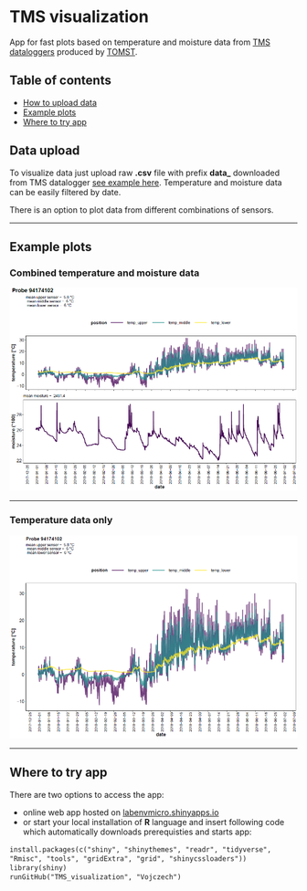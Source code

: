 # TMS visualization
App for fast plots based on temperature and moisture data from [TMS dataloggers](https://tomst.com/web/en/systems/tms/tms-3/) produced by [TOMST](https://tomst.com/web/en/).

## Table of contents

* [How to upload data](#data-upload)
* [Example plots](#example-plots)
* [Where to try app](#where-to-try-app)

## Data upload
To visualize data just upload raw **.csv** file with prefix **data_** downloaded from TMS datalogger [see example here](https://github.com/Vojczech/TMS_visualization/blob/master/data_94174102_0.csv). Temperature and moisture data can be easily filtered by date.

There is an option to plot data from different combinations of sensors.

---
## Example plots

### Combined temperature and moisture data ###

<img src="/data_94174102_0_combined.png" width="600">

---

### Temperature data only ###

<img src="/data_94174102_0_temperature.png" width="600">

---
## Where to try app

There are two options to access the app:
* online web app hosted on [labenvmicro.shinyapps.io](https://labenvmicro.shinyapps.io/TMS_app/) 
* or start your local installation of **R** language and insert following code which automatically downloads prerequisties and starts app:
```
install.packages(c("shiny", "shinythemes", "readr", "tidyverse", "Rmisc", "tools", "gridExtra", "grid", "shinycssloaders"))
library(shiny)
runGitHub("TMS_visualization", "Vojczech") 
```